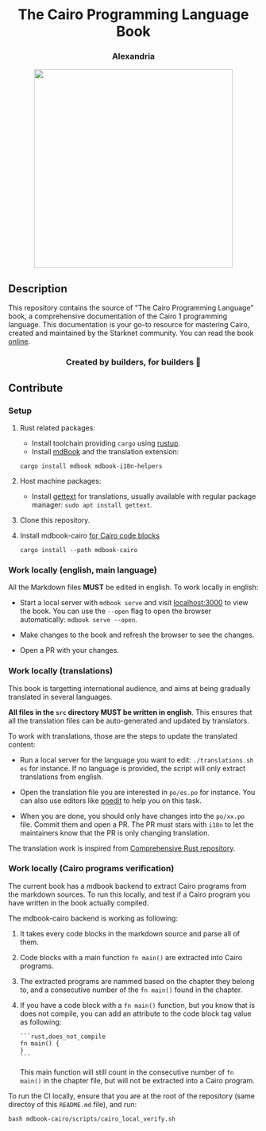 <div align="center">
  <h1>The Cairo Programming Language Book</h1>
  <h3> Alexandria </h3>
  <img src="assets/alexandria.jpg" height="400" width="400">
</div>

## Description

This repository contains the source of "The Cairo Programming Language" book, a comprehensive documentation of the Cairo 1 programming language. This documentation is your go-to resource for mastering Cairo, created and maintained by the Starknet community. You can read the book [online](https://cairo-book.github.io/).

<div align="center">
  <h3> Created by builders, for builders 📜</h3>
</div>

## Contribute

### Setup

1. Rust related packages:
   - Install toolchain providing `cargo` using [rustup](https://rustup.rs/).
   - Install [mdBook](https://rust-lang.github.io/mdBook/guide/installation.html) and the translation extension:
   ```
   cargo install mdbook mdbook-i18n-helpers
   ```
2. Host machine packages:
   - Install [gettext](https://www.gnu.org/software/gettext/) for translations, usually available with regular package manager:
   `sudo apt install gettext`.

3. Clone this repository.
4. Install mdbook-cairo [for Cairo code blocks](#work-locally-cairo-programs-verification)
   ```
   cargo install --path mdbook-cairo
   ```

### Work locally (english, main language)

All the Markdown files **MUST** be edited in english. To work locally in english:

   - Start a local server with `mdbook serve` and visit [localhost:3000](http://localhost:3000) to view the book.
   You can use the `--open` flag to open the browser automatically: `mdbook serve --open`.

   - Make changes to the book and refresh the browser to see the changes.

   - Open a PR with your changes.

### Work locally (translations)

This book is targetting international audience, and aims at being gradually translated in several languages.

**All files in the `src` directory MUST be written in english**. This ensures that all the translation files can be
auto-generated and updated by translators.

To work with translations, those are the steps to update the translated content:

   - Run a local server for the language you want to edit: `./translations.sh es` for instance. If no language is provided, the script will only extract translations from english.

   - Open the translation file you are interested in `po/es.po` for instance. You can also use editors like [poedit](https://poedit.net/) to help you on this task.

   - When you are done, you should only have changes into the `po/xx.po` file. Commit them and open a PR.
   The PR must stars with `i18n` to let the maintainers know that the PR is only changing translation.

The translation work is inspired from [Comprehensive Rust repository](https://github.com/google/comprehensive-rust/blob/main/TRANSLATIONS.md).


### Work locally (Cairo programs verification)

The current book has a mdbook backend to extract Cairo programs from the markdown sources.
To run this locally, and test if a Cairo program you have written in the book actually compiled.

The mdbook-cairo backend is working as following:
1. It takes every code blocks in the markdown source and parse all of them.
2. Code blocks with a main function `fn main()` are extracted into Cairo programs.
3. The extracted programs are nammed based on the chapter they belong to, and a consecutive
   number of the `fn main()` found in the chapter.
4. If you have a code block with a `fn main()` function, but you know that is does not compile,
   you can add an attribute to the code block tag value as following:
   
   ````
   ```rust,does_not_compile
   fn main() {
   }
   ```
   ````
   
   This main function will still count in the consecutive number of `fn main()` in the chapter file,
   but will not be extracted into a Cairo program.

To run the CI locally, ensure that you are at the root of the repository (same directoy of this `README.md` file),
and run:

`bash mdbook-cairo/scripts/cairo_local_verify.sh`


